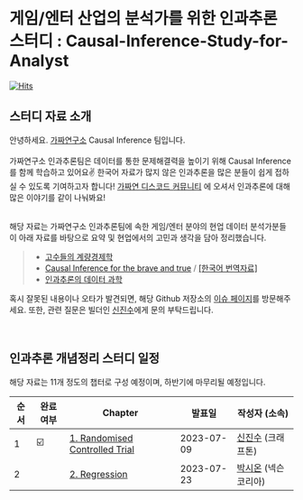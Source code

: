# 게임/엔터 산업의 분석가를 위한 인과추론 스터디 : Causal-Inference-Study-for-Analyst

[![Hits](https://hits.seeyoufarm.com/api/count/incr/badge.svg?url=https%3A%2F%2Fgithub.com%2FCausalInferenceLab%2FGamifying-Causal-Inference-with-Game&count_bg=%2379C83D&title_bg=%23555555&icon=&icon_color=%23E7E7E7&title=hits&edge_flat=false)](https://hits.seeyoufarm.com)

## 스터디 자료 소개

안녕하세요. [가짜연구소](https://pseudo-lab.com/) Causal Inference 팀입니다.   
<br> 
가짜연구소 인과추론팀은 데이터를 통한 문제해결력을 높이기 위해 Causal Inference를 함께 학습하고 있어요✌️ 한국어 자료가 많지 않은 인과추론을 많은 분들이 쉽게 접하실 수 있도록 기여하고자 합니다! [가짜연 디스코드 커뮤니티](https://discord.gg/HeHbFAvmSZ) 에 오셔서 인과추론에 대해 많은 이야기를 같이 나눠봐요!

<br>
해당 자료는 가짜연구소 인과추론팀에 속한 게임/엔터 분야의 현업 데이터 분석가분들이 아래 자료를 바탕으로 요약 및 현업에서의 고민과 생각을 담아 정리했습니다.

> - [고수들의 계량경제학](https://product.kyobobook.co.kr/detail/S000001059425)
> - [Causal Inference for the brave and true](https://matheusfacure.github.io/python-causality-handbook/landing-page.html) / [[한국어 번역자료]](https://github.com/CausalInferenceLab/Causal-Inference-with-Python)
> - [인과추론의 데이터 과학](https://sites.google.com/view/causal-inference2022)

혹시 잘못된 내용이나 오타가 발견되면, 해당 Github 저장소의 [이슈 페이지](https://github.com/CausalInferenceLab/Causal-Inference-Study-for-Analyst)를 방문해주세요. 또한, 관련 질문은 빌더인 [신진수](https://github.com/jsshin2022)에게 문의 부탁드립니다.

<br>

## 인과추론 개념정리 스터디 일정

해당 자료는 11개 정도의 챕터로 구성 예정이며, 하반기에 마무리될 예정입니다.

| 순서 | 완료여부 | Chapter | 발표일 | 작성자 (소속) |
| ------ | -- |----------- |------|------|
| 1 | ☑️ | [1. Randomised Controlled Trial](https://github.com/CausalInferenceLab/Causal-Inference-Study-for-Analyst/blob/main/causal_inference_study_materials/Study%201.%20Randomised%20Controlled%20Trial.ipynb) | 2023-07-09 | [신진수](https://github.com/jsshin2022) (크래프톤) |
| 2 |  | [2. Regression]() | 2023-07-23 | [박시온](https://github.com/rockgoat95) (넥슨코리아) |
<br>